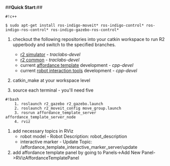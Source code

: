 ##**Quick Start:**##


```
#!c++

$ sudo apt-get install ros-indigo-moveit* ros-indigo-control* ros-indigo-ros-control* ros-indigo-gazebo-ros-control*
```

1. checkout the following repositories into your catkin workspace to run R2 upperbody and switch to the specified branches.

    * [r2 simulator](https://bitbucket.org/nasa_ros_pkg/nasa_r2_simulator/src/c32521004a4a8f135c4298500d6ded3ce20e0070/?at=indigo-devel) - *traclabs-devel*
    * [r2 common](https://bitbucket.org/nasa_ros_pkg/nasa_r2_common/src/41b52f1747bdb0b484fb1c3788716c950d8e5d0e/?at=traclabs-devel) - *traclabs-devel* 
    * current [affordance template](https://bitbucket.org/traclabs/affordance_templates/src/88fcd803b2f4d26e86a9bf3e40d43a0db8744104/?at=cpp-devel) development - *cpp-devel*
    * current [robot interaction tools](https://bitbucket.org/traclabs/robot_interaction_tools/src/faaaa732baf71a8340dfd6a24288824a7ae05cb4/?at=cpp-devel) development - *cpp-devel*

1. catkin_make at your workspace level
1. source each terminal - you'll need five

```
#!bash
    1. roslaunch r2_gazebo r2_gazebo.launch
    2. roslaunch r2_moveit_config move_group.launch
    3. rosrun affordance_template_server affordance_template_server_node
    4. rviz

```
1. add necessary topics in RViz
    * robot model - Robot Description: robot_description
    * interactive marker - Update Topic: /affordance_template_interactive_marker_server/update
2. add affordance template panel by going to Panels->Add New Panel->RVizAffordanceTemplatePanel